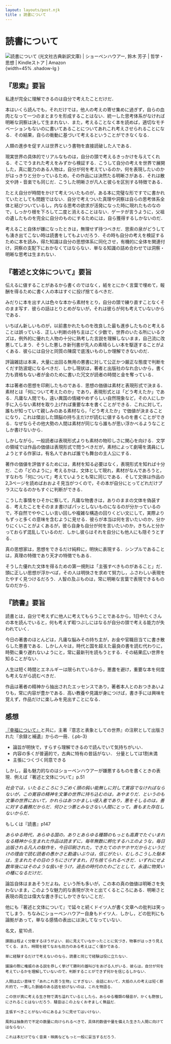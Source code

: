 ```yaml
---
layout: layouts/post.njk
title : 読書について
---
```


# 読書について

<span class="marginnote img-holder pb-10" >![読書について (光文社古典新訳文庫) | ショーペンハウアー, 鈴木 芳子 | 哲学・思想 | Kindleストア | Amazon](https://m.media-amazon.com/images/I/41mKVBchw8L.jpg){width=45% .shadow-lg }</span>

## 『思索』要旨

私達が完全に理解できるのは自分で考えたことだけだ．

本はいくら読んでも，それだけでは，他人の考えの寄せ集めに過ぎず，自らの血肉となって一つのまとまりを形成することはない．統一した思考体系がなければ明晰な洞察は決して生まれない．また，考えることなく本を読めば，適切なモチベーションもないのに書いてあることについてあれこれ考えさせられることになる．その結果，自らの衝動に基づいて考えるということができなくなる．

人類の進歩を促す人は世界という書物を直接読破した人である．

現実世界の具体的でリアルなものは，自分の頭で考えるきっかけを与えてくれる．そこでうまれた考えをみずから検証する．こうして自分の考えを世界で展開した，真に能力のある人物は，自分が何を考えているのか，何を表現したいのかがはっきりと分かっているため，その作品には決然たる明晰さがある．それは散文や詩・音楽でも同じだ．こうした明晰さが凡人と彼らを区別する特徴である．

たとえ自分が時間をかけて考えついたものが，ある本に完璧な形ですでに書かれていたとしても問題ではない．自分で考えついた真理や洞察は自らの思考体系全体と結びついているし，内なる思考の欲求が活発になった時に現れたものなので，しっかり根を下ろして二度と消えることはない．ゲーテが言うように，父祖の遺したものを完全に自分のものにするためには，自ら獲得するしかないのだ．

考えること自体が嫌になったときは，無理せず待つべきだ．思索の泉がどうしても湧き出てこない時は読書をしてもよいだろう．その時も自分の考えを検証するために本を読み，得た知識は自分の思想体系に同化させ，有機的に全体を関連付け，洞察の支配下におかなくてはならない．単なる知識の詰め合わせでは洞察・明晰な思考は生まれない．


## 『著述と文体について』要旨

伝えるに値することがあるから書くのではなく，紙をとにかく言葉で埋めて，報酬を得るために書く人の本はすぐに投げ捨てるべきだ．

みだりに本を出す人は色々な本から素材をとり，自分の頭で練り直すことなくそのまま写す．彼らの話はとりとめがないが，それは彼らが何も考えていないからである．

いちばん新しいものが，以前書かれたものを改良した最も進歩したものと考えることは誤っている．正しい判断の持ち主はごく少数で，世界のいたる所にいるクズは，例外的に優れた人物の十分に熟考した言説を理解しないまま，自己流に改悪してしまう．そうした悪しき新刊書が先人の素晴らしい本を駆逐することがよくある．彼らには自分と同質の陳腐で底浅いものしか理解できないのだ．

評論雑誌は本来，大量に出回る無用の悪書に対して公正かつ厳正な態度で判断をくだす防波堤になるべきだ．しかし現状は，著者と出版社のなれ合いから，書く力も資格もない者が金のために書いた冗文が読者の時間と金を奪っている．

本は著者の思想を印刷したものである．思想の価値は素材と表現形式で決まる．素材とは「何について考えたのか」であり，表現形式とは「どう考えたか」である．凡庸な人間でも，遠い異国の情緒やめずらしい自然現象など，その人にしか手に入らない素材を取り上げれば重要な本を書くことができる．これに対して，誰もが知っていて親しみのある素材なら，「どう考えたか」で価値が決まることになり，これは傑出した頭脳の持ち主だけが読むに値するものを書くことができる．なぜならその他大勢の人間は素材が同じなら誰もが思い浮かべるようなことしか書けないから．

しかしながら，一般読者は表現形式よりも素材の物珍しさに関心を向ける．文学の領域では作品の価値は表現形式で問うべきだが，素材によって劇場を満員にしようとする作家は，有名人であれば誰でも舞台の主人公にする．

著作の価値を評価するためには，素材を知る必要はなく，表現形式を知れば十分だ．この「どのように」考えるかは，文体として現れ，素材がなんであろうと，すなわち「何について」考えていようとも常に同じである．そして文体は作品の2,3ページを読めばおおよそ見当がつくので，その本が自分にとってどれだけプラスになるのかもすぐに判断ができる．

こうした事情をひそかに察して，凡庸な物書きは，ありのままの文体を偽装する．考えたことをそのまま書けばパッとしないものになるのが分かっているので，不自然でややこしい言い回しや複雑な構造の回りくどい文にして，実際よりもずっと多くの意味を含むように見せる．彼らが本当は何を言いたいのか，分かりにくいことがよくあるが，彼ら自身も自分が何を言いたいのか，きちんと分かっておらず混乱しているのだ．しかし彼らはそれを自分にも他人にも隠そうとする．

真の思想家は，思想をできるだけ純粋に，明快に表現する．シンプルであることは，真理の特徴であり天才の特徴でもある．

そうした優れた文体を得るための第一規則は「主張すべきものがあること」だ．頭に正しい思想が浮かべば，その人は明快さを求めて努力し，ふさわしい表現をたやすく見つけるだろう．人智の及ぶものは，常に明晰な言葉で表現できるものなのだから．



## 『読書』要旨

読書とは，自分で考えずに他人に考えてもらうことであるから，1日中たくさんの本を読んでいると，何も考えず暇つぶしにはなるが自分の頭で考える能力が失われていく．

今日の著書のほとんどは，凡庸な脳みその持ち主が，お金や官職目当てに書き散らした悪書である．しかし人々は，時代と国を超えた最良の書を読む代わりに，時勢に乗り遅れないようにと，常に最新刊を読もうとする．その結果広い世界を知ることがない．

人生は短く時間とエネルギーは限られているから，悪書を避け，重要な本を何度も考えながら読むべきだ．

作品は著者の精神から抽出されたエッセンスであり，著者本人とのおつきあいよりも，常に内容が豊かである．高い教養や見識が身につけば，書き手には興味を覚えず，作品だけに楽しみを見出すことになる．



## 感想

[『幸福について』]()と共に，主著『意志と表象としての世界』の注釈として出版された『余録と補遺』からの一冊．{.pb-3}

- 論旨が明快で，すらすら理解できるので読んでいて気持ちがいい．
- 内容の多くが普遍的で，古典に特有の昔話がない．<span class="sidenote-number"></span> <span class="sidenote">分量としては1割未満</span>
- 主張につくづく同意できる

しかし，最も魅力的なのはショーペンハウアーが嫌悪するものを書くときの表現．例えば『著述と文体について』p.51

*社会では，いたるところにうごめく頭の鈍い能無しに対して寛容でなければならないが，この寛容の精神を文筆の世界に持ち込むのは，あやまりだ．というのも文筆の世界において，かれらはあつかましい侵入者であり，悪をそしるのは，善に対する義務だからだ．何ひとつ悪とみなさない人間にとって，善もまた存在しないからだ．*

もしくは『読書』p147

*あらゆる時代，あらゆる国の，ありとあらゆる種類のもっとも高貴でたぐいまれなる精神から生まれた作品は読まずに，毎年無数に孵化するハエのような，毎日出版される凡人の駄作を，今日印刷された，できたてのホヤホヤだからというだけの理由で読む読者の愚かさと勘違いぶりは，信じがたい．むしろこうした駄本は，生まれたその日のうちにさげすまれ，打ち捨てられるべきだ．いずれにせよ数年後にはそのような扱いをうけ，過去の時代のたわごととして，永遠に物笑いの種になるだけだ．*


論旨自体はまあそうだよね，という所も多いが，この本の真の価値は明晰さを失わないまま，このような魅力的な表現が次々と出てくるところにある．明晰さと表現の両立は偉大な書き手にしかできないことだ．

他にも『著述と文体について』で延々と続くドイツ人が書く文章への批判は笑ってしまう．ちなみにショーペンハウアー自身もドイツ人．しかし，どの批判にも論拠があって，単なる感情の表出には決してなっていない．

名文，星10点．


<div class="hidden">
    
    
    課題は程よく分散するほうがよい．前に見えていなかったことに気づき，物事がはっきり見えてくる．また，時間を経てなおも効力のある考えはごく僅かである．
    
    単に経験するだけで考えないのなら，読書と同じで経験は役に立たない．
    
    議論の際に権威のある説を恭しく挙げて勝利の雄叫びをあげる人がいる．彼らは，自分が何を考えているかを理解していないので，判断することができず何かを信じるしかない．
    
    人間は広い意味で「あれこれ思う生物」にすぎない．会話において，大抵の人の考えは短く断片的で，一貫した脈絡のある話を紡げないのは，これを物語る．
    
    この世が真に考える生き物で満ち溢れているとしたら，あらゆる種類の騒音が，かくも野放しにされることはないだろう．騒音はこの上なくおぞましく無益だ．
    
    主張すべきことがないのにあるように見せてはいけない．
    
    風刺は抽象的で不定の数量に向けられるべきで，具体的数値や量を備えた生きた人間に向けてはならない．
    
    これは本だけでなく音楽・映画などもっと一般に妥当するだろう．
</div>